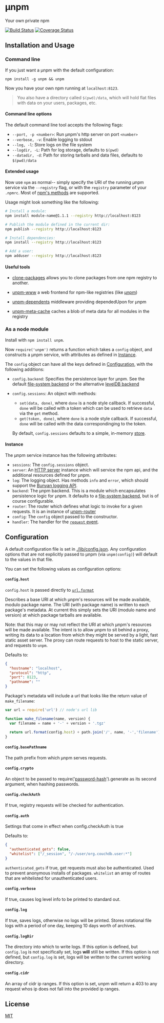 &mu;npm
====

Your own private npm

[![Build Status](https://travis-ci.org/hayes/unpm.png?branch=master)](https://travis-ci.org/hayes/unpm)
[![Coverage Status](https://coveralls.io/repos/hayes/unpm/badge.png?branch=master)](https://coveralls.io/r/hayes/unpm?branch=master)

## Installation and Usage

### Command line

If you just want a &mu;npm with the default configuration:

`
npm install -g unpm && unpm
`

Now you have your own npm running at `localhost:8123`.

> You also have a directory called `$(pwd)/data`, which will hold flat files
> with data on your users, packages, etc.

#### Command line options

The default command line tool accepts the following flags:

- `--port, -p <number>`: Run &mu;npm's http server on port `<number>`
- `--verbose, -v`: Enable logging to stdout
- `--log, -l`: Store logs on the file system
- `--logdir, -L`: Path for log storage, defaults to `$(pwd)`
- `--datadir, -d`: Path for storing tarballs and data files, defaults to
`$(pwd)/data`

#### Extended usage

Now use `npm` as normal-- simply specify the URI of the running &mu;npm service
via the `--registry` flag, or with the `registry` parameter of your `.npmrc`.
Most of [npm's methods](https://www.npmjs.org/doc/) are supported.

Usage might look something like the following:

```sh
# Install a module:
npm install module-name@1.1.1 --registry http://localhost:8123

# Publish the module defined in the current dir:
npm publish --registry http://localhost:8123

# Install dependencies:
npm install --registry http://localhost:8123

# Add a user:
npm adduser --registry http://localhost:8123
```

#### Useful tools

- [clone-packages](http://npm.im/clone-packages) allows you to clone packages
from one npm registry to another.

- [unpm-www](https://github.com/jarofghosts/unpm-www) a web frontend for npm-like
registries (like [&mu;npm](https://github.com/hayes/unpm))

- [unpm-dependents](https://github.com/jarofghosts/unpm-dependents) middleware providing dependedUpon for μnpm

- [unpm-meta-cache](https://github.com/hayes/unpm-meta-cache) caches a blob of meta data for all modules in the registry

### As a node module

Install with `npm install unpm`.

Now `require('unpm')` returns a function which takes a `config` object, and
constructs a &mu;npm service, with attributes as defined in [Instance](#instance).

The `config` object can have all the keys defined in
[Configuration](#configuration), with the following additions:

- `config.backend`: Specifies the persistence layer for &mu;npm. See the default
  [file-system backend][fs-back] or the alternative [levelDB
  backend][leveldb-back]
- `config.sessions`: An object with methods:
  - `set(data, done)`, where `done` is a node style callback. If successful,
    `done` will be called with a token which can be used to retrieve `data` via
    the `get` method.
  - `get(token, done)`, where `done` is a node style callback. If successful,
    `done` will be called with the data correspondinging to the token.

  By default, `config.sessions` defaults to a simple, in-memory
  [store](./lib/models/SessionStore.js).

#### Instance

The &mu;npm service instance has the following attributes:

- `sessions`: The `config.sessions` object.
- `server`: An [HTTP
  server](http://nodejs.org/api/http.html#http_class_http_server) instance
  which will service the npm api, and the additional resources defined for
  &mu;npm.
- `log`: The logging object. Has methods `info` and `error`, which should
  support the [Bunyan logging
  API](https://github.com/trentm/node-bunyan#log-method-api).
- `backend`: The &mu;npm backend. This is a module which encapsulates
  persistence logic for &mu;npm. It defaults to a
  [file-system backend][fs-back], but is of course configurable.
- `router`: The router which defines what logic to invoke for a given requests.
  It is an instance of [&mu;npm-router](https://github.com/hayes/unpm-router)
- `config`: The `config` object passed to the constructor.
- `handler`: The handler for the [`request` event](http://nodejs.org/api/http.html#http_event_request).

## Configuration

A default configuration file is set in [./lib/config.json](./lib/config.json).
Any configuration options that are not explicitly passed to &mu;npm (via
`unpm(config)`) will default to the values in that file.

You can set the following values as configuration options:

#### `config.host`

  `config.host` is passed directly to
  [`url.format`](http://nodejs.org/api/url.html#url_url_format_urlobj)

  Describes a base URI at which &mu;npm's resources will be made
  available, modulo package name. The URI (with package name) is written to
  each package's metadata. At current this simply sets the URI (modulo name and
  version) at which package tarballs are available.

  Note: that this may or may not reflect the URI at which &mu;npm's resources
  will be made available.  The intent is to allow &mu;npm to sit behind a proxy,
  writing its data to a location from which they might be served by a light,
  fast static asset server. The proxy can route requests to host to the static
  server, and requests to `unpm`.

  Defaults to:

  ```json
  {
    "hostname": "localhost",
    "protocol": "http",
    "port": 8123,
    "pathname": ""
  }
  ```

  Package's metadata will include a url that looks like the return value of
  `make_filename`:

  ```javascript
  var url = require('url') // node's url lib

  function make_filename(name, version) {
    var filename = name + '-' + version + '.tgz'

    return url.format(config.host) + path.join('/', name, '-','filename')
  }
  ```

#### `config.basePathname`

  The path prefix from which &mu;npm serves requests.

#### `config.crypto`

  An object to be passed to require('[password-hash][password-hash]').generate
  as its second argument, when hashing passwords.

#### `config.checkAuth`

  If true, registry requests will be checked for authentication.

#### `config.auth`

  Settings that come in effect when config.checkAuth is true

  Defaults to:

  ```json
  {
    "authenticated_gets": false,
    "whitelist": ["/_session", "/-/user/org.couchdb.user:*"]
  }
  ```
  `authenticated_gets` if true, get requests must also be authenticated. Used to prevent anonymous installs of packages.
  `whitelist` an array of routes that are whitelisted for unauthenticated users.


#### `config.verbose`

  If true, causes log level info to be printed to standard out.

#### `config.log`

  If true, saves logs, otherwise no logs will be printed. Stores rotational
  file logs with a period of one day, keeping 10 days worth of archives.

#### `config.logDir`

  The directory into which to write logs. If this option is defined, but
  `config.log` is not specifically set, logs **will** still be written. If
  this option is not defined, but `config.log` is set, logs will be written
  to the current working directory.

#### `config.cidr`

  An array of cidr ip ranges. If this option is set, unpm will return a 403
  to any request whos ip does not fall into the provided ip ranges.

## License

[MIT](./LICENSE)

[fs-back]: https://github.com/jarofghosts/unpm-fs-backend
[leveldb-back]: https://github.com/hayes/unpm-leveldb
[password-hash]: https://www.npmjs.org/package/password-hash

